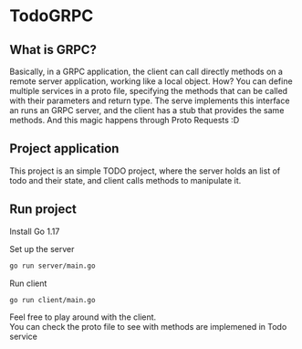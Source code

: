# TodoGRPC

## What is GRPC?

Basically, in a GRPC application, the client can call directly methods on a remote server application, working like a local object.
How? You can define multiple services in a proto file, specifying the methods that can be called with their parameters and return type. The serve implements this interface an runs an GRPC server, and the client has a stub that provides the same methods. And this magic happens through Proto Requests :D

## Project application

This project is an simple TODO project, where the server holds an list of todo and their state, and client calls methods to manipulate it.

## Run project

Install Go 1.17

Set up the server

```bash
go run server/main.go
```

Run client

```bash
go run client/main.go
```

Feel free to play around with the client.  
You can check the proto file to see with methods are implemened in Todo service
